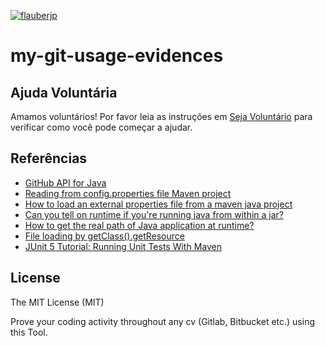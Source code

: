 [![flauberjp](https://circleci.com/gh/flauberjp/my-git-usage-evidences.svg?style=shield)](https://circleci.com/gh/flauberjp/my-git-usage-evidences/tree/master)
# my-git-usage-evidences

## Ajuda Voluntária
Amamos voluntários! Por favor leia as instruções em [Seja Voluntário](CONTRIBUTING.md) para verificar como você pode começar a ajudar.
## Referências
- [GitHub API for Java](https://github-api.kohsuke.org/)
- [Reading from config.properties file Maven project](https://stackoverflow.com/questions/35008377/reading-from-config-properties-file-maven-project)
- [How to load an external properties file from a maven java project](https://stackoverflow.com/questions/34712885/how-to-load-an-external-properties-file-from-a-maven-java-project)
- [Can you tell on runtime if you're running java from within a jar?](https://stackoverflow.com/questions/482560/can-you-tell-on-runtime-if-youre-running-java-from-within-a-jar)
- [How to get the real path of Java application at runtime?](https://stackoverflow.com/questions/4032957/how-to-get-the-real-path-of-java-application-at-runtime)
- [File loading by getClass().getResource](https://stackoverflow.com/questions/14089146/file-loading-by-getclass-getresource)
- [JUnit 5 Tutorial: Running Unit Tests With Maven](https://www.petrikainulainen.net/programming/testing/junit-5-tutorial-running-unit-tests-with-maven/)

## License
The MIT License (MIT)

Prove your coding activity throughout any cv (Gitlab, Bitbucket etc.)  using this Tool. 

